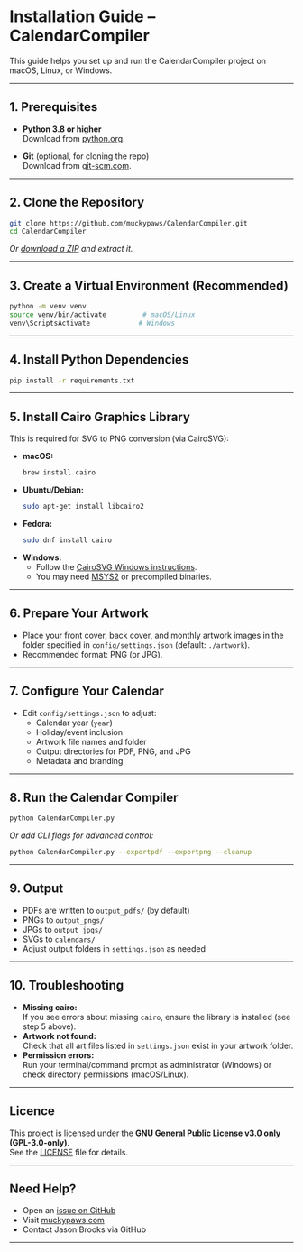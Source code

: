 
# Installation Guide – CalendarCompiler

This guide helps you set up and run the CalendarCompiler project on macOS, Linux, or Windows.

---

## 1. Prerequisites

- **Python 3.8 or higher**  
  Download from [python.org](https://www.python.org/downloads/).

- **Git** (optional, for cloning the repo)  
  Download from [git-scm.com](https://git-scm.com/).

---

## 2. Clone the Repository

```bash
git clone https://github.com/muckypaws/CalendarCompiler.git
cd CalendarCompiler
```
*Or [download a ZIP](https://github.com/muckypaws/CalendarCompiler/archive/refs/heads/main.zip) and extract it.*

---

## 3. Create a Virtual Environment (Recommended)

```bash
python -m venv venv
source venv/bin/activate         # macOS/Linux
venv\ScriptsActivate            # Windows
```

---

## 4. Install Python Dependencies

```bash
pip install -r requirements.txt
```

---

## 5. Install Cairo Graphics Library

This is required for SVG to PNG conversion (via CairoSVG):

- **macOS:**  
  ```bash
  brew install cairo
  ```
- **Ubuntu/Debian:**  
  ```bash
  sudo apt-get install libcairo2
  ```
- **Fedora:**  
  ```bash
  sudo dnf install cairo
  ```
- **Windows:**  
  - Follow the [CairoSVG Windows instructions](https://cairosvg.org/documentation/#installation).
  - You may need [MSYS2](https://www.msys2.org/) or precompiled binaries.

---

## 6. Prepare Your Artwork

- Place your front cover, back cover, and monthly artwork images in the folder specified in `config/settings.json` (default: `./artwork`).
- Recommended format: PNG (or JPG).

---

## 7. Configure Your Calendar

- Edit `config/settings.json` to adjust:
  - Calendar year (`year`)
  - Holiday/event inclusion
  - Artwork file names and folder
  - Output directories for PDF, PNG, and JPG
  - Metadata and branding

---

## 8. Run the Calendar Compiler

```bash
python CalendarCompiler.py
```
*Or add CLI flags for advanced control:*
```bash
python CalendarCompiler.py --exportpdf --exportpng --cleanup
```

---

## 9. Output

- PDFs are written to `output_pdfs/` (by default)
- PNGs to `output_pngs/`
- JPGs to `output_jpgs/`
- SVGs to `calendars/`
- Adjust output folders in `settings.json` as needed

---

## 10. Troubleshooting

- **Missing cairo:**  
  If you see errors about missing `cairo`, ensure the library is installed (see step 5 above).
- **Artwork not found:**  
  Check that all art files listed in `settings.json` exist in your artwork folder.
- **Permission errors:**  
  Run your terminal/command prompt as administrator (Windows) or check directory permissions (macOS/Linux).

---

## Licence

This project is licensed under the **GNU General Public License v3.0 only (GPL-3.0-only)**.  
See the [LICENSE](LICENSE) file for details.

---

## Need Help?

- Open an [issue on GitHub](https://github.com/muckypaws/CalendarCompiler/issues)
- Visit [muckypaws.com](https://muckypaws.com)
- Contact Jason Brooks via GitHub

---
